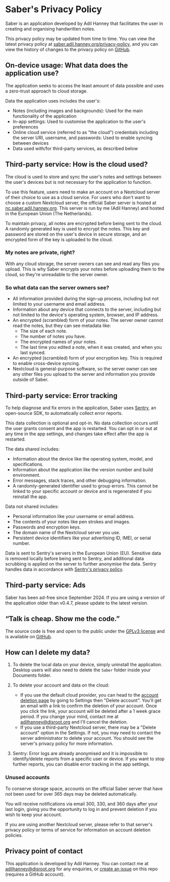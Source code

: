 # Saber's Privacy Policy

Saber is an application developed by Adil Hanney that
facilitates the user in creating and organising handwritten notes.

This privacy policy may be updated from time to time.
You can view the latest privacy policy at
[saber.adil.hanney.org/privacy-policy](https://saber.adil.hanney.org/privacy-policy),
and you can view the history of changes to the privacy policy on
[GitHub](https://github.com/saber-notes/saber/commits/main/privacy_policy.md).

## On-device usage: What data does the application use?

The application seeks to access the least amount of data possible
and uses a zero-trust approach to cloud storage.

Data the application uses includes the user's:
- Notes (including images and backgrounds): Used for the main functionality of the application
- In-app settings: Used to customise the application to the user's preferences
- Online cloud service (referred to as "the cloud") credentials including the server URI, username, and passwords: Used to enable syncing between devices
- Data used with/for third-party services, as described below

## Third-party service: How is the cloud used?

The cloud is used to store and sync the user's notes and settings
between the user's devices but is not necessary for the application to function.

To use this feature, users need to make an account on a Nextcloud server
of their choice to use as a cloud service.
For users who don't want to choose a custom Nextcloud server,
the official Saber server is hosted at
[nc.saber.adil.hanney.org](https://nc.saber.adil.hanney.org).
This server is run by me (Adil Hanney) and hosted in the European Union (The Netherlands).

To maintain privacy, all notes are encrypted before being sent to the cloud.
A randomly generated key is used to encrypt the notes.
This key and password are stored on the user's device in secure storage,
and an encrypted form of the key is uploaded to the cloud.

### My notes are private, right?

With any cloud storage, the server owners can see and read any files you upload.
This is why Saber encrypts your notes before uploading them to the cloud,
so they're unreadable to the server owner.

### So what data can the server owners see?

- All information provided during the sign-up process, including but not limited to your username and email address.
- Information about any device that connects to the server, including but not limited to the device's operating system, browser, and IP address.
- An encrypted (scrambled) form of your notes. The server owner cannot read the notes, but they can see metadata like:
  - The size of each note.
  - The number of notes you have.
  - The encrypted names of your notes.
  - The last time you edited a note, when it was created, and when you last synced.
- An encrypted (scrambled) form of your encryption key. This is required to enable cross-device syncing.
- Nextcloud is general-purpose software, so the server owner can see any other files you upload
  to the server and information you provide outside of Saber.

## Third-party service: Error tracking

To help diagnose and fix errors in the application,
Saber uses [Sentry](https://sentry.io), an open-source SDK, to
automatically collect error reports.

This data collection is optional and opt-in. No data collection occurs until
the user grants consent and the app is restarted. You can opt in or out at any
time in the app settings, and changes take effect after the app is restarted.

The data shared includes:
- Information about the device like the operating system, model, and specifications.
- Information about the application like the version number and build environment.
- Error messages, stack traces, and other debugging information.
- A randomly-generated identifier used to group errors. This cannot be linked to your specific account or device and is regenerated if you reinstall the app.

Data not shared includes:
- Personal information like your username or email address.
- The contents of your notes like pen strokes and images.
- Passwords and encryption keys.
- The domain name of the Nextcloud server you use.
- Persistent device identifiers like your advertising ID, IMEI, or serial number.

Data is sent to Sentry's servers in the European Union (EU).
Sensitive data is removed locally before being sent to Sentry, and
additional data scrubbing is applied on the server to further anonymise the data.
Sentry handles data in accordance with
[Sentry's privacy policy](https://sentry.io/privacy/).

## Third-party service: Ads

Saber has been ad-free since September 2024.
If you are using a version of the application older than v0.4.7,
please update to the latest version.

## “Talk is cheap. Show me the code.”

The source code is free and open to the public under the
[GPLv3 license](https://github.com/saber-notes/saber/blob/main/LICENSE.md)
and is available on [GitHub](https://github.com/saber-notes/saber).

## How can I delete my data?

1. To delete the local data on your device, simply uninstall the application.
  Desktop users will also need to delete the `Saber` folder inside your Documents folder.

2. To delete your account and data on the cloud:
    - If you use the default cloud provider, you can head to the
      [account deletion page](https://nc.saber.adil.hanney.org/index.php/settings/user/drop_account)
      by going to Settings then "Delete account". You'll get an email with a link to confirm
      the deletion of your account. Once you click the link, your account will be deleted after
      a 1 week grace period. If you change your mind, contact me at
      [adilhanney@disroot.org](mailto:adilhanney@disroot.org) and I'll cancel the deletion.
    - If you use a third-party Nextcloud server, there may be a "Delete account" option in the Settings.
      If not, you may need to contact the server administrator to delete your account.
      You should see the server's privacy policy for more information.

3. Sentry: Error logs are already anonymised and it is impossible to identify/delete reports from a specific user or device. If you want to stop further reports, you can disable error tracking in the app settings.

### Unused accounts

To conserve storage space, accounts on the official Saber server that have not been used for over 365 days may be deleted automatically.

You will receive notifications via email 300, 330, and 360 days after your last login,
giving you the opportunity to log in and prevent deletion if you wish to keep your account.

If you are using another Nextcloud server, please refer to that server's privacy policy or terms of service for information on account deletion policies.

## Privacy point of contact

This application is developed by Adil Hanney.
You can contact me at [adilhanney@disroot.org](mailto:adilhanney@disroot.org) for any enquiries,
or [create an issue](https://github.com/saber-notes/saber/issues/new/choose)
on this repo (requires a GitHub account).
